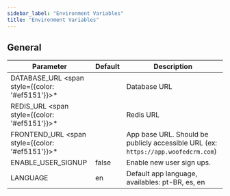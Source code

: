 ```yaml
---
sidebar_label: "Environment Variables"
title: "Environment Variables"
---
```


## General

| Parameter | Default | Description |
| ------ | ------ | ------ |
| DATABASE_URL <span style={{color: '#ef5151'}}>\*</span> |  | Database URL  |
| REDIS_URL <span style={{color: '#ef5151'}}>\*</span> |  | Redis URL|
| FRONTEND_URL <span style={{color: '#ef5151'}}>\*</span> |  | App base URL. Should be publicly accessible URL (ex: `https://app.woofedcrm.com`) |
| ENABLE_USER_SIGNUP | false | Enable new user sign ups. |
| LANGUAGE  | en | Default app language, availables: pt-BR, es, en |
